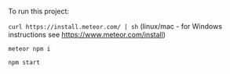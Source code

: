 To run this project:

`curl https://install.meteor.com/ | sh`
(linux/mac - for Windows instructions see https://www.meteor.com/install)

`meteor npm i`

`npm start`
